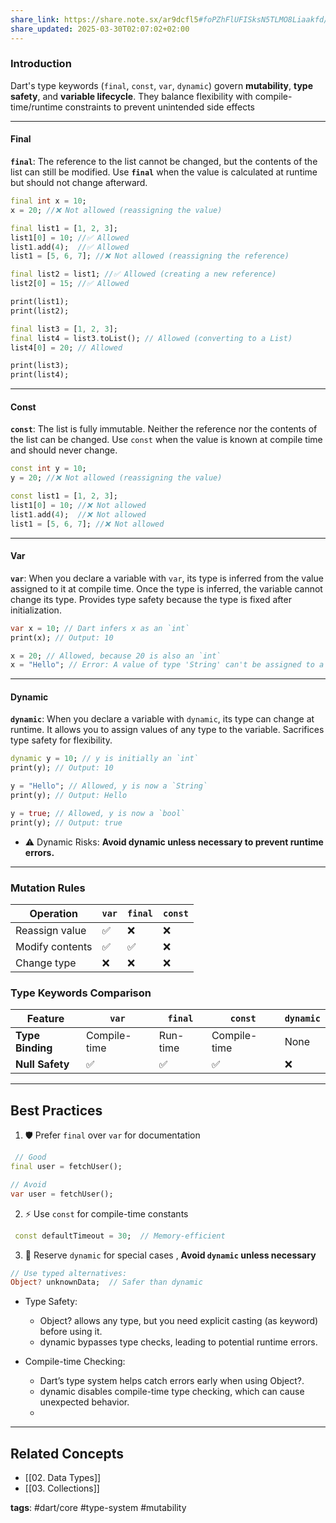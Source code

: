 ```yaml
---
share_link: https://share.note.sx/ar9dcfl5#foPZhFlUFISksN5TLMO8Liaakfd/WDGCraxLDqXyIpk
share_updated: 2025-03-30T02:07:02+02:00
---
```

### Introduction  

Dart's type keywords (`final`, `const`, `var`, `dynamic`) govern **mutability**, **type safety**, and **variable lifecycle**. They balance flexibility with compile-time/runtime constraints to prevent unintended side effects

---

#### Final

**`final`**: The reference to the list cannot be changed, but the contents of the list can still be modified. Use **`final`** when the value is calculated at runtime but should not change afterward.

```dart
final int x = 10;
x = 20; //❌ Not allowed (reassigning the value)

final list1 = [1, 2, 3];
list1[0] = 10; //✅ Allowed
list1.add(4);  //✅ Allowed
list1 = [5, 6, 7]; //❌ Not allowed (reassigning the reference)

final list2 = list1; //✅ Allowed (creating a new reference)
list2[0] = 15; //✅ Allowed

print(list1);
print(list2);

final list3 = [1, 2, 3];
final list4 = list3.toList(); // Allowed (converting to a List)
list4[0] = 20; // Allowed

print(list3);
print(list4);
```

---

#### Const

**`const`**: The list is fully immutable. Neither the reference nor the contents of the list can be changed. Use `const` when the value is known at compile time and should never change.

```dart
const int y = 10;
y = 20; //❌ Not allowed (reassigning the value)

const list1 = [1, 2, 3];
list1[0] = 10; //❌ Not allowed
list1.add(4);  //❌ Not allowed
list1 = [5, 6, 7]; //❌ Not allowed
```

---

#### Var

**`var`**: When you declare a variable with `var`, its type is inferred from the value assigned to it at compile time. Once the type is inferred, the variable cannot change its type. Provides type safety because the type is fixed after initialization.

```dart
var x = 10; // Dart infers x as an `int`
print(x); // Output: 10

x = 20; // Allowed, because 20 is also an `int`
x = "Hello"; // Error: A value of type 'String' can't be assigned to a variable of type 'int'
```

---

#### Dynamic

**`dynamic`**: When you declare a variable with `dynamic`, its type can change at runtime. It allows you to assign values of any type to the variable. Sacrifices type safety for flexibility.

```dart
dynamic y = 10; // y is initially an `int`
print(y); // Output: 10

y = "Hello"; // Allowed, y is now a `String`
print(y); // Output: Hello

y = true; // Allowed, y is now a `bool`
print(y); // Output: true
```
- ⚠️ Dynamic Risks: **Avoid dynamic unless necessary to prevent runtime errors.**
---

### Mutation Rules

| Operation       | `var` | `final` | `const` |
| --------------- | ----- | ------- | ------- |
| Reassign value  | ✅     | ❌       | ❌       |
| Modify contents | ✅     | ✅       | ❌       |
| Change type     | ❌     | ❌       | ❌       |
### Type Keywords Comparison

| Feature          | `var`        | `final`  | `const`      | `dynamic` |
| ---------------- | ------------ | -------- | ------------ | --------- |
| **Type Binding** | Compile-time | Run-time | Compile-time | None      |
| **Null Safety**  | ✅            | ✅        | ✅            | ❌         |

---

## Best Practices

1. 🛡️ Prefer `final` over `var` for documentation
```dart
 // Good  
final user = fetchUser();  

// Avoid  
var user = fetchUser();
```

2. ⚡ Use `const` for compile-time constants
```dart
 const defaultTimeout = 30;  // Memory-efficient  
```
3. 🚨 Reserve `dynamic` for special cases , **Avoid `dynamic` unless necessary**
```dart
// Use typed alternatives:  
Object? unknownData;  // Safer than dynamic  
```
 - Type Safety: 
    -  Object? allows any type, but you need explicit casting (as keyword) before using it.
	- dynamic bypasses type checks, leading to potential runtime errors.

- Compile-time Checking:
	- Dart’s type system helps catch errors early when using Object?.
	- dynamic disables compile-time type checking, which can cause unexpected behavior.
	- 
---
## Related Concepts

- [[02. Data Types]]
- [[03. Collections]]  

**tags**: #dart/core #type-system #mutability 